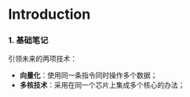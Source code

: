 # Introduction

### 1. 基础笔记

引领未来的两项技术：

* **向量化**：使用同一条指令同时操作多个数据；
* **多核技术**：采用在同一个芯片上集成多个核心的办法；



